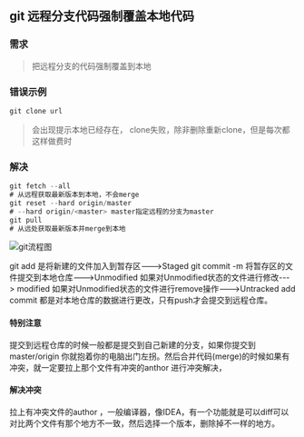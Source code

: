 
## git 远程分支代码强制覆盖本地代码

### 需求

> 把远程分支的代码强制覆盖到本地



### 错误示例

```java
git clone url
```

> 会出现提示本地已经存在， clone失败，除非删除重新clone，但是每次都这样做费时



### 解决

```java
git fetch --all
# 从远程获取最新版本到本地，不会merge
git reset --hard origin/master
# --hard origin/<master> master指定远程的分支为master
git pull
# 从远处获取最新版本并merge到本地

```

![git流程图](D:\gitproject\github\SnailsNotes\docs\tool\git工作区.JPG)

git add 是将新建的文件加入到暂存区--->Staged
git commit -m 将暂存区的文件提交到本地仓库--->Unmodified
如果对Unmodified状态的文件进行修改---> modified
如果对Unmodified状态的文件进行remove操作--->Untracked
add commit 都是对本地仓库的数据进行更改，只有push才会提交到远程仓库。

#### 特别注意
提交到远程仓库的时候一般都是提交到自己新建的分支，如果你提交到master/origin 你就抱着你的电脑出门左拐。然后合并代码(merge)的时候如果有冲突，就一定要拉上那个文件有冲突的anthor 进行冲突解决，
#### 解决冲突
拉上有冲突文件的author ，一般编译器，像IDEA，有一个功能就是可以diff可以对比两个文件有那个地方不一致，然后选择一个版本，删除掉不一样的地方。
